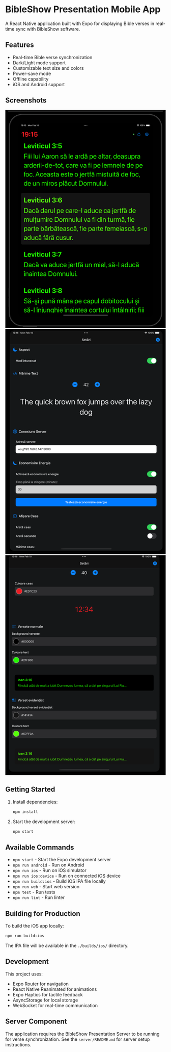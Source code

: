 # BibleShow Presentation Mobile App

A React Native application built with Expo for displaying Bible verses in real-time sync with BibleShow software.

## Features

- Real-time Bible verse synchronization
- Dark/Light mode support
- Customizable text size and colors
- Power-save mode
- Offline capability
- iOS and Android support

## Screenshots

![Main Screen](screenshots/img.png)
![Settings Screen](screenshots/img_1.png)
![Color Picker](screenshots/img_2.png)

## Getting Started

1. Install dependencies:
   ```bash
   npm install
   ```

2. Start the development server:
   ```bash
   npm start
   ```

## Available Commands

- `npm start` - Start the Expo development server
- `npm run android` - Run on Android
- `npm run ios` - Run on iOS simulator
- `npm run ios:device` - Run on connected iOS device
- `npm run build:ios` - Build iOS IPA file locally
- `npm run web` - Start web version
- `npm test` - Run tests
- `npm run lint` - Run linter

## Building for Production

To build the iOS app locally:
```bash
npm run build:ios
```
The IPA file will be available in the `./builds/ios/` directory.

## Development

This project uses:
- Expo Router for navigation
- React Native Reanimated for animations
- Expo Haptics for tactile feedback
- AsyncStorage for local storage
- WebSocket for real-time communication

## Server Component

The application requires the BibleShow Presentation Server to be running for verse synchronization. See the `server/README.md` for server setup instructions.

